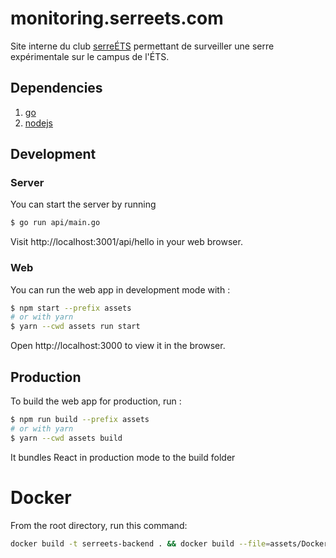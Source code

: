 # monitoring.serreets.com


Site interne du club [serreÉTS](https://serreets.com) permettant de surveiller une serre expérimentale sur le campus de l'ÉTS.

## Dependencies
1. [go](https://go.dev/)
2. [nodejs](https://nodejs.org/en/)


## Development

### Server
You can start the server by running 
```bash
$ go run api/main.go
```
Visit http://localhost:3001/api/hello in your web browser.

### Web
You can run the web app  in development mode with :
```bash
$ npm start --prefix assets
# or with yarn
$ yarn --cwd assets run start
```
Open http://localhost:3000 to view it in the browser.

## Production 

To build the web app for production, run : 
```bash
$ npm run build --prefix assets
# or with yarn 
$ yarn --cwd assets build 
```
It bundles React in production mode to the build folder

# Docker
From the root directory, run this command:
```bash
docker build -t serreets-backend . && docker build --file=assets/Dockerfile -t serreets-frontend --build-arg REACT_APP_URL=http://127.0.0.1:3001/ . && docker-compose -f docker-compose.yml up
```
